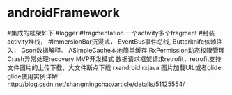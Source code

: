 # androidFramework
#集成的框架如下
#logger
#fragmentation 一个activity多个fragment
#封装activity堆栈，
#ImmersionBar沉浸式，
EventBus事件总线,
Butterknife依赖注入，
Gson数据解释。
ASimpleCache本地简单缓存
RxPermission动态权限管理
Crash异常处理recovery
MVP开发模式
数据请求框架请求retrofit，retrofit支持文件图片的上传下载，大文件断点下载
rxandroid
rxjava
图片加载UIL或者glide glide使用实例详解：http://blog.csdn.net/shangmingchao/article/details/51125554/
